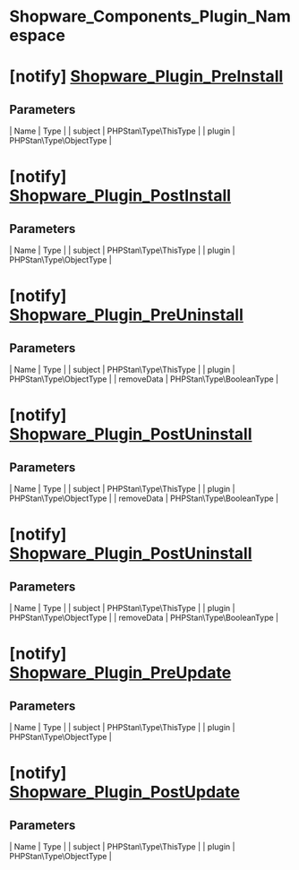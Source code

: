# Shopware_Components_Plugin_Namespace

# [notify] [Shopware_Plugin_PreInstall](https://github.com/shopware/shopware/blob/5.5/engine/Shopware/Components/Plugin/Namespace.php#L232)

## Parameters
| Name        | Type           |
| subject        | PHPStan\Type\ThisType           |
| plugin        | PHPStan\Type\ObjectType           |


# [notify] [Shopware_Plugin_PostInstall](https://github.com/shopware/shopware/blob/5.5/engine/Shopware/Components/Plugin/Namespace.php#L244)

## Parameters
| Name        | Type           |
| subject        | PHPStan\Type\ThisType           |
| plugin        | PHPStan\Type\ObjectType           |


# [notify] [Shopware_Plugin_PreUninstall](https://github.com/shopware/shopware/blob/5.5/engine/Shopware/Components/Plugin/Namespace.php#L310)

## Parameters
| Name        | Type           |
| subject        | PHPStan\Type\ThisType           |
| plugin        | PHPStan\Type\ObjectType           |
| removeData        | PHPStan\Type\BooleanType           |


# [notify] [Shopware_Plugin_PostUninstall](https://github.com/shopware/shopware/blob/5.5/engine/Shopware/Components/Plugin/Namespace.php#L328)

## Parameters
| Name        | Type           |
| subject        | PHPStan\Type\ThisType           |
| plugin        | PHPStan\Type\ObjectType           |
| removeData        | PHPStan\Type\BooleanType           |


# [notify] [Shopware_Plugin_PostUninstall](https://github.com/shopware/shopware/blob/5.5/engine/Shopware/Components/Plugin/Namespace.php#L345)

## Parameters
| Name        | Type           |
| subject        | PHPStan\Type\ThisType           |
| plugin        | PHPStan\Type\ObjectType           |
| removeData        | PHPStan\Type\BooleanType           |


# [notify] [Shopware_Plugin_PreUpdate](https://github.com/shopware/shopware/blob/5.5/engine/Shopware/Components/Plugin/Namespace.php#L435)

## Parameters
| Name        | Type           |
| subject        | PHPStan\Type\ThisType           |
| plugin        | PHPStan\Type\ObjectType           |


# [notify] [Shopware_Plugin_PostUpdate](https://github.com/shopware/shopware/blob/5.5/engine/Shopware/Components/Plugin/Namespace.php#L446)

## Parameters
| Name        | Type           |
| subject        | PHPStan\Type\ThisType           |
| plugin        | PHPStan\Type\ObjectType           |
